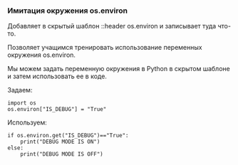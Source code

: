 ### Имитация окружения os.environ

Добавляет в скрытый шаблон ::header os.environ и записывает туда что-то.

Позволяет учащимся тренировать использование переменных окружения os.environ.

Мы можем задать переменную окружения в Python в скрытом шаблоне и затем использовать ее в коде.

Задаем:

``` 
import os
os.environ["IS_DEBUG"] = "True" 
```

Используем:

``` 
if os.environ.get("IS_DEBUG")=="True":
    print("DEBUG MODE IS ON") 
else:
    print("DEBUG MODE IS OFF") 

```

 

​